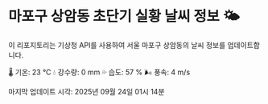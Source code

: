 
# 마포구 상암동 초단기 실황 날씨 정보 🌤️

이 리포지토리는 기상청 API를 사용하여 서울 마포구 상암동의 날씨 정보를 업데이트합니다. 

🌡️ 기온: 23 ℃
💧 강수량: 0 mm
💦 습도: 57 %
🌬️ 풍속: 4 m/s

마지막 업데이트 시각: 2025년 09월 24일 01시 14분    
